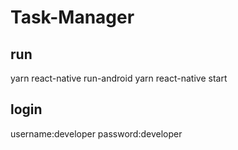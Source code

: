 # Task-Manager

## run

yarn react-native run-android
yarn react-native start

## login

username:developer
password:developer
